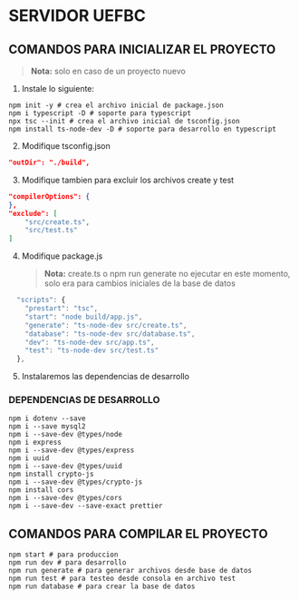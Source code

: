 # SERVIDOR UEFBC

## COMANDOS PARA INICIALIZAR EL PROYECTO

> **Nota:** solo en caso de un proyecto nuevo

1. Instale lo siguiente:

```shell
npm init -y # crea el archivo inicial de package.json
npm i typescript -D # soporte para typescript
npx tsc --init # crea el archivo inicial de tsconfig.json
npm install ts-node-dev -D # soporte para desarrollo en typescript
```

2. Modifique tsconfig.json

```json
"outDir": "./build",
```

3. Modifique tambien para excluir los archivos create y test

```json
"compilerOptions": {
},
"exclude": [
    "src/create.ts",
    "src/test.ts"
]
```

4. Modifique package.js
   > **Nota:** create.ts o npm run generate no ejecutar en este momento, solo era para cambios iniciales de la base de datos

```js
  "scripts": {
    "prestart": "tsc",
    "start": "node build/app.js",
    "generate": "ts-node-dev src/create.ts",
    "database": "ts-node-dev src/database.ts",
    "dev": "ts-node-dev src/app.ts",
    "test": "ts-node-dev src/test.ts"
  },
```

5. Instalaremos las dependencias de desarrollo

### DEPENDENCIAS DE DESARROLLO

```shell
npm i dotenv --save
npm i --save mysql2
npm i --save-dev @types/node
npm i express
npm i --save-dev @types/express
npm i uuid
npm i --save-dev @types/uuid
npm install crypto-js
npm i --save-dev @types/crypto-js
npm install cors
npm i --save-dev @types/cors
npm i --save-dev --save-exact prettier

```

## COMANDOS PARA COMPILAR EL PROYECTO

```shell
npm start # para produccion
npm run dev # para desarrollo
npm run generate # para generar archivos desde base de datos
npm run test # para testeo desde consola en archivo test
npm run database # para crear la base de datos

```
 